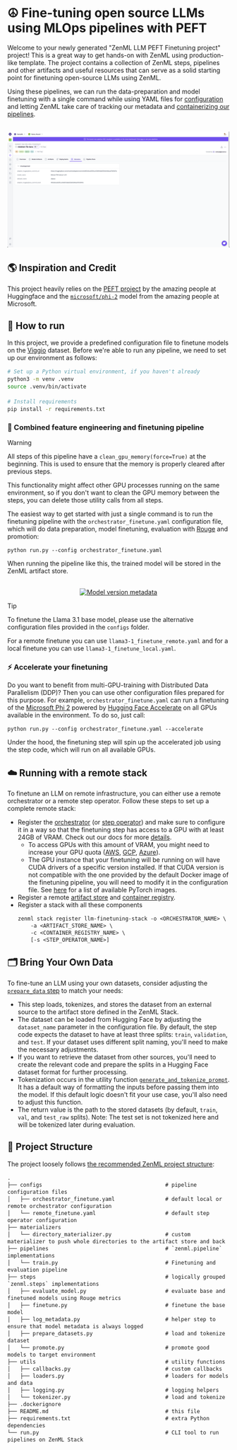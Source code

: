 # ☮️ Fine-tuning open source LLMs using MLOps pipelines with PEFT

Welcome to your newly generated "ZenML LLM PEFT Finetuning project" project! This is
a great way to get hands-on with ZenML using production-like template. 
The project contains a collection of ZenML steps, pipelines and other artifacts
and useful resources that can serve as a solid starting point for finetuning open-source LLMs using ZenML.

Using these pipelines, we can run the data-preparation and model finetuning with a single command while using YAML files for [configuration](https://docs.zenml.io/user-guide/production-guide/configure-pipeline) and letting ZenML take care of tracking our metadata and [containerizing our pipelines](https://docs.zenml.io/how-to/customize-docker-builds).

<div align="center">
  <br/>
    <a href="https://cloud.zenml.io">
      <img alt="Model version metadata" src=".assets/model.png">
    </a>
  <br/>
</div>

## 🌎 Inspiration and Credit

This project heavily relies on the [PEFT project](https://huggingface.co/docs/peft/en/index) by the amazing people at Huggingface and the [`microsoft/phi-2`](https://huggingface.co/microsoft/phi-2) model from the amazing people at Microsoft.

## 🏃 How to run

In this project, we provide a predefined configuration file to finetune models on the [Viggio](https://huggingface.co/datasets/GEM/viggo) dataset. Before we're able to run any pipeline, we need to set up our environment as follows:

```bash
# Set up a Python virtual environment, if you haven't already
python3 -m venv .venv
source .venv/bin/activate

# Install requirements
pip install -r requirements.txt
```

### 👷 Combined feature engineering and finetuning pipeline

> [!WARNING]  
> All steps of this pipeline have a `clean_gpu_memory(force=True)` at the beginning. This is used to ensure that the memory is properly cleared after previous steps.
>
> This functionality might affect other GPU processes running on the same environment, so if you don't want to clean the GPU memory between the steps, you can delete those utility calls from all steps.

The easiest way to get started with just a single command is to run the finetuning pipeline with the `orchestrator_finetune.yaml` configuration file, which will do data preparation, model finetuning, evaluation with [Rouge](https://huggingface.co/spaces/evaluate-metric/rouge) and promotion:

```shell
python run.py --config orchestrator_finetune.yaml
```

When running the pipeline like this, the trained model will be stored in the ZenML artifact store.

<div align="center">
  <br/>
    <a href="https://cloud.zenml.io">
      <img alt="Model version metadata" src=".assets/pipeline.png">
    </a>
  <br/>
</div>

> [!TIP]  
> To finetune the Llama 3.1 base model, please use the alternative configuration
> files provided in the `configs` folder.
>
> For a remote finetune you can use `llama3-1_finetune_remote.yaml` and for a
> local finetune you can use `llama3-1_finetune_local.yaml`.

### ⚡ Accelerate your finetuning

Do you want to benefit from multi-GPU-training with Distributed Data Parallelism (DDP)? Then you can use other configuration files prepared for this purpose.
For example, `orchestrator_finetune.yaml` can run a finetuning of the [Microsoft Phi 2](https://huggingface.co/microsoft/phi-2) powered by [Hugging Face Accelerate](https://huggingface.co/docs/accelerate/en/index) on all GPUs available in the environment. To do so, just call:

```shell
python run.py --config orchestrator_finetune.yaml --accelerate
```

Under the hood, the finetuning step will spin up the accelerated job using the step code, which will run on all available GPUs.

## ☁️ Running with a remote stack

To finetune an LLM on remote infrastructure, you can either use a remote orchestrator or a remote step operator. Follow these steps to set up a complete remote stack:
- Register the [orchestrator](https://docs.zenml.io/stack-components/orchestrators) (or [step operator](https://docs.zenml.io/stack-components/step-operators)) and make sure to configure it in a way so that the finetuning step has access to a GPU with at least 24GB of VRAM. Check out our docs for more [details](https://docs.zenml.io/stack-components).
    - To access GPUs with this amount of VRAM, you might need to increase your GPU quota ([AWS](https://docs.aws.amazon.com/servicequotas/latest/userguide/request-quota-increase.html), [GCP](https://console.cloud.google.com/iam-admin/quotas), [Azure](https://learn.microsoft.com/en-us/azure/machine-learning/how-to-manage-quotas?view=azureml-api-2#request-quota-and-limit-increases)).
    - The GPU instance that your finetuning will be running on will have CUDA drivers of a specific version installed. If that CUDA version is not compatible with the one provided by the default Docker image of the finetuning pipeline, you will need to modify it in the configuration file. See [here](https://hub.docker.com/r/pytorch/pytorch/tags) for a list of available PyTorch images.
- Register a remote [artifact store](https://docs.zenml.io/stack-components/artifact-stores) and [container registry](https://docs.zenml.io/stack-components/container-registries).
- Register a stack with all these components
    ```shell
    zenml stack register llm-finetuning-stack -o <ORCHESTRATOR_NAME> \
        -a <ARTIFACT_STORE_NAME> \
        -c <CONTAINER_REGISTRY_NAME> \
        [-s <STEP_OPERATOR_NAME>]
    ```

## 🗂️ Bring Your Own Data

To fine-tune an LLM using your own datasets, consider adjusting the [`prepare_data` step](steps/prepare_datasets.py) to match your needs:
- This step loads, tokenizes, and stores the dataset from an external source to the artifact store defined in the ZenML Stack.
- The dataset can be loaded from Hugging Face by adjusting the `dataset_name` parameter in the configuration file. By default, the step code expects the dataset to have at least three splits: `train`, `validation`, and `test`. If your dataset uses different split naming, you'll need to make the necessary adjustments.
- If you want to retrieve the dataset from other sources, you'll need to create the relevant code and prepare the splits in a Hugging Face dataset format for further processing.
- Tokenization occurs in the utility function [`generate_and_tokenize_prompt`](utils/tokenizer.py). It has a default way of formatting the inputs before passing them into the model. If this default logic doesn't fit your use case, you'll also need to adjust this function.
- The return value is the path to the stored datasets (by default, `train`, `val`, and `test_raw` splits). Note: The test set is not tokenized here and will be tokenized later during evaluation.

## 📜 Project Structure

The project loosely follows [the recommended ZenML project structure](https://docs.zenml.io/how-to/setting-up-a-project-repository/best-practices):

```
.
├── configs                                       # pipeline configuration files
│   ├── orchestrator_finetune.yaml                # default local or remote orchestrator configuration
│   └── remote_finetune.yaml                      # default step operator configuration
├── materializers
│   └── directory_materializer.py                 # custom materializer to push whole directories to the artifact store and back
├── pipelines                                     # `zenml.pipeline` implementations
│   └── train.py                                  # Finetuning and evaluation pipeline
├── steps                                         # logically grouped `zenml.steps` implementations
│   ├── evaluate_model.py                         # evaluate base and finetuned models using Rouge metrics
│   ├── finetune.py                               # finetune the base model
│   ├── log_metadata.py                           # helper step to ensure that model metadata is always logged
│   ├── prepare_datasets.py                       # load and tokenize dataset
│   └── promote.py                                # promote good models to target environment
├── utils                                         # utility functions
│   ├── callbacks.py                              # custom callbacks
│   ├── loaders.py                                # loaders for models and data
│   ├── logging.py                                # logging helpers
│   └── tokenizer.py                              # load and tokenize
├── .dockerignore
├── README.md                                     # this file
├── requirements.txt                              # extra Python dependencies 
└── run.py                                        # CLI tool to run pipelines on ZenML Stack
```
